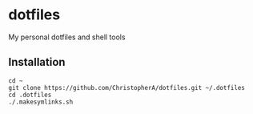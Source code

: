 dotfiles
========

My personal dotfiles and shell tools

Installation
------------

```
cd ~
git clone https://github.com/ChristopherA/dotfiles.git ~/.dotfiles
cd .dotfiles
./.makesymlinks.sh
```
